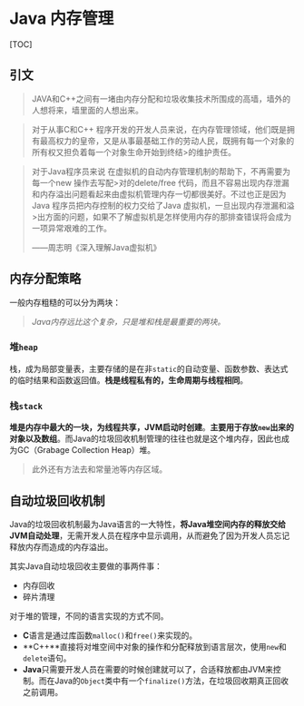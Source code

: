

# Java 内存管理
[TOC]



## 引文
> JAVA和C++之间有一堵由内存分配和垃圾收集技术所围成的高墙，墙外的人想将来，墙里面的人想出来。

>对于从事C和C++ 程序开发的开发人员来说，在内存管理领域，他们既是拥有最高权力的皇帝，又是从事最基础工作的劳动人民，既拥有每一个对象的所有权又担负着每一个对象生命开始到终结>的维护责任。 

>对于Java程序员来说 在虚拟机的自动内存管理机制的帮助下，不再需要为每一个new 操作去写配>对的delete/free 代码，而且不容易出现内存泄漏和内存溢出问题看起来由虚拟机管理内存一切都很美好。不过也正是因为Java 程序员把内存控制的权力交给了Java 虚拟机，一旦出现内存泄漏和溢>出方面的问题，如果不了解虚拟机是怎样使用内存的那排查错误将会成为一项异常艰难的工作。
>
>——周志明《深入理解Java虚拟机》

## 内存分配策略
一般内存粗糙的可以分为两块：
>*Java内存远比这个复杂，只是堆和栈是最重要的两块。*
### 堆`heap`
栈，成为局部变量表，主要存储的是在非`static`的自动变量、函数参数、表达式的临时结果和函数返回值。**栈是线程私有的，生命周期与线程相同**。
### 栈`stack`
**堆是内存中最大的一块，为线程共享，JVM启动时创建**。**主要用于存放`new`出来的对象以及数组**。而Java的垃圾回收机制管理的往往也就是这个堆内存，因此也成为GC（Grabage Collection Heap）堆。
> 此外还有方法去和常量池等内存区域。

## 自动垃圾回收机制

Java的垃圾回收机制最为Java语言的一大特性，**将Java堆空间内存的释放交给JVM自动处理**，无需开发人员在程序中显示调用，从而避免了因为开发人员忘记释放内存而造成的内存溢出。

其实Java自动垃圾回收主要做的事两件事：
- 内存回收
- 碎片清理

对于堆的管理，不同的语言实现的方式不同。
- **C**语言是通过库函数`malloc()`和`free()`来实现的。
- **C++**直接将对堆空间中对象的操作和分配释放到语言层次，使用`new`和`delete`语句。
- **Java**只需要开发人员在需要的时候创建就可以了，合适释放都由JVM来控制。而在Java的`Object`类中有一个`finalize()`方法，在垃圾回收期真正回收之前调用。





